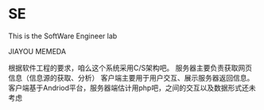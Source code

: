SE
==

This is the SoftWare Engineer lab 

JIAYOU MEMEDA

根据软件工程的要求，咱么这个系统采用C/S架构吧。
  服务器主要负责获取网页信息（信息源的获取、分析）
  客户端主要用于用户交互、展示服务器返回信息。
  客户端基于Andriod平台，服务器端估计用php吧，之间的交互以及数据形式还未考虑
